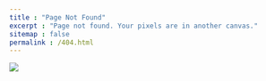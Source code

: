 ```yaml
---
title : "Page Not Found"
excerpt : "Page not found. Your pixels are in another canvas."
sitemap : false
permalink : /404.html
---
```


![](https://cdn.clien.net/web/api/file/F01/12204564/221a6c7811486c.png?w=500&h=1000)